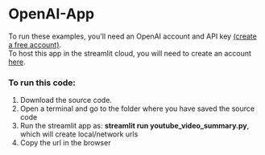# OpenAI-App

To run these examples, you'll need an OpenAI account and API key [(create a free account)](https://openai.com/product). <br />
To host this app in the streamlit cloud, you will need to create an account [here](https://streamlit.io/).

### To run this code:
1. Download the source code.
2. Open a terminal and go to the folder where you have saved the source code
3. Run the streamlit app as: **streamlit run youtube_video_summary.py**, which will create local/network urls
4. Copy the url in the browser

